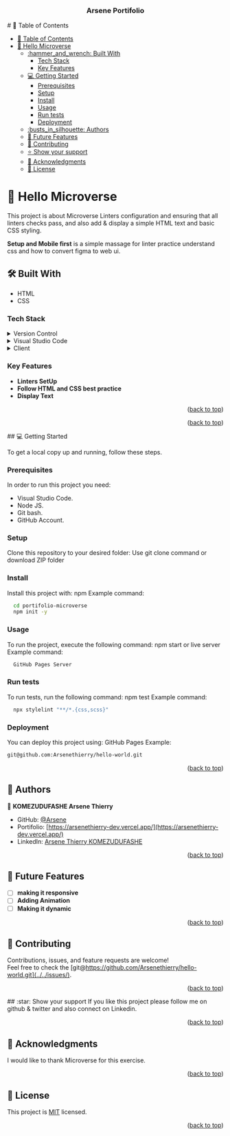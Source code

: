 <a name="readme-top"></a>

<div align="center">
  <br/>

  <h3><b>Arsene Portifolio</b></h3>

</div>
# 📗 Table of Contents

- [📗 Table of Contents](#-table-of-contents)
- [📖 Hello Microverse ](#-hello-microverse-)
  - [:hammer\_and\_wrench: Built With ](#hammer_and_wrench-built-with-)
    - [Tech Stack ](#tech-stack-)
    - [Key Features ](#key-features-)
  - [💻 Getting Started ](#-getting-started-)
    - [Prerequisites](#prerequisites)
    - [Setup](#setup)
    - [Install](#install)
    - [Usage](#usage)
    - [Run tests](#run-tests)
    - [Deployment](#deployment)
  - [:busts\_in\_silhouette: Authors ](#busts_in_silhouette-authors-)
  - [:telescope: Future Features ](#telescope-future-features-)
  - [:handshake: Contributing ](#handshake-contributing-)
  - [:star:️ Show your support ](#star️-show-your-support-)
  - [:pray: Acknowledgments ](#pray-acknowledgments-)
  - [📝 License ](#-license-)

# 📖 Hello Microverse <a name="about-project"></a>

This project is about Microverse Linters configuration and ensuring that all linters checks pass, and also add & display a simple HTML text and basic CSS styling.

**Setup and Mobile first** is a simple massage for linter practice understand css and how to convert figma to web ui.

## :hammer_and_wrench: Built With <a name="built-with"></a>
- HTML
- CSS
### Tech Stack <a name="tech-stack"></a>
<details>
  <summary>Version Control</summary>
  <ul>
    <li><a href="https://github.com/">Git Hub</a></li>
  </ul>
</details>
<details>
  <summary>Visual Studio Code</summary>
  <ul>
    <li><a href="https://code.visualstudio.com">Visual Studio Code</a></li>
  </ul>
</details>
<details>
  <summary>Client</summary>
  <ul>
    <li><a href="https://html.com/html5/">HTML5</a></li>
    <li><a href="https://www.css3.com/">CSS</a></li>
  </ul>
</details>

<!-- Features -->

### Key Features <a name="key-features"></a>

- **Linters SetUp**
- **Follow HTML and CSS best practice**
- **Display Text**

<p align="right">(<a href="#readme-top">back to top</a>)</p>

<p align="right">(<a href="#readme-top">back to top</a>)</p>
## 💻 Getting Started <a name="getting-started"></a>

To get a local copy up and running, follow these steps.

### Prerequisites

In order to run this project you need:
- Visual Studio Code.
- Node JS.
- Git bash.
- GitHub Account.
### Setup

Clone this repository to your desired folder:
Use git clone command or download ZIP folder
### Install
Install this project with:
npm
Example command:
```sh
  cd portifolio-microverse
  npm init -y
```
### Usage
To run the project, execute the following command:
npm start or live server
Example command:
```sh
  GitHub Pages Server
```
### Run tests
To run tests, run the following command:
npm test
Example command:
```sh
  npx stylelint "**/*.{css,scss}"
```
### Deployment
You can deploy this project using:
GitHub Pages
Example:
```sh
git@github.com:Arsenethierry/hello-world.git
```
<p align="right">(<a href="#readme-top">back to top</a>)</p>

## :busts_in_silhouette: Authors <a name="authors"></a>
:bust_in_silhouette: **KOMEZUDUFASHE Arsene Thierry**
- GitHub: [@Arsene](https://github.com/Arsenethierry)
- Portifolio: [https://arsenethierry-dev.vercel.app/](https://arsenethierry-dev.vercel.app/)
- LinkedIn: [Arsene Thierry KOMEZUDUFASHE](https://www.linkedin.com/in/arsenethierry/)
<p align="right">(<a href="#readme-top">back to top</a>)</p>

## :telescope: Future Features <a name="future-features"></a><br/>
- [ ] **making it responsive**<br/>
- [ ] **Adding Animation**<br/>
- [ ] **Making it dynamic**
<p align="right">(<a href="#readme-top">back to top</a>)</p>

## :handshake: Contributing <a name="contributing"></a>
Contributions, issues, and feature requests are welcome!<br/>
Feel free to check the [git@https://github.com/Arsenethierry/hello-world.git](../../issues/).
<p align="right">(<a href="#readme-top">back to top</a>)</p>
## :star:️ Show your support <a name="support"></a>
If you like this project please follow me on github & twitter and also connect on Linkedin.
<p align="right">(<a href="#readme-top">back to top</a>)</p>

## :pray: Acknowledgments <a name="acknowledgements"></a>
I would like to thank Microverse for this exercise.
<p align="right">(<a href="#readme-top">back to top</a>)</p>

## 📝 License <a name="license"></a>

This project is [MIT](https://github.com/Arsenethierry/my-portifolio-microverse/blob/main/LICENSE) licensed.


<p align="right">(<a href="#readme-top">back to top</a>)</p>